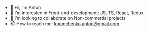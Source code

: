 - 👋 Hi, I’m Anton
- 👀 I’m interested in Front-end-development: JS, TS, React, Redux
- 💞️ I’m looking to collaborate on Non-commertial projects
- 📫 How to reach me: khomchenko.anton@gmail.com

<!---
khomch/khomch is a ✨ special ✨ repository because its `README.md` (this file) appears on your GitHub profile.
You can click the Preview link to take a look at your changes.
--->
